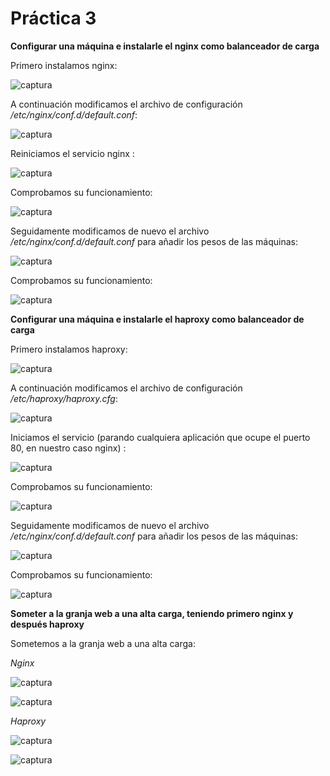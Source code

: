# Práctica 3

**Configurar una máquina e instalarle el nginx como balanceador de carga**

Primero instalamos nginx:

![captura](./p3.0.png)

A continuación modificamos el archivo de configuración */etc/nginx/conf.d/default.conf*:

![captura](./p3.2.png)

Reiniciamos el servicio nginx :

![captura](./p3.1.png)

Comprobamos su funcionamiento:

![captura](./p3.3.png)

Seguidamente modificamos de nuevo el archivo  */etc/nginx/conf.d/default.conf* para añadir los pesos de las máquinas:

![captura](./p3.4.png)

Comprobamos su funcionamiento:

![captura](./p3.5.png)

**Configurar una máquina e instalarle el haproxy como balanceador de carga**

Primero instalamos haproxy:

![captura](./p3-haproxy-1.png)

A continuación modificamos el archivo de configuración */etc/haproxy/haproxy.cfg*:

![captura](./p3-haproxy.2.png)

Iniciamos el servicio (parando cualquiera aplicación que ocupe el puerto 80, en nuestro caso nginx) :

![captura](./p3-haproxy.8.png)

Comprobamos su funcionamiento:

![captura](./p3-haproxy-3.png)

Seguidamente modificamos de nuevo el archivo  */etc/nginx/conf.d/default.conf* para añadir los pesos de las máquinas:

![captura](./p3-haproxy.4.png)

Comprobamos su funcionamiento:

![captura](./p3-haproxy.5.png)

**Someter a la granja web a una alta carga, teniendo primero nginx y después haproxy**

Sometemos a la granja web a una alta carga:

*Nginx*

![captura](./p3.6)

![captura](./p3.7)

*Haproxy*

![captura](./p3.8(2).png)


![captura](./p3.8.png)























